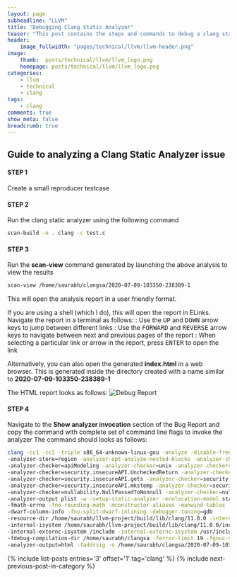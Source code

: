 ```yaml
---
layout: page
subheadline: "LLVM"
title: "Debugging Clang Static Analyzer"
teaser: "This post contains the steps and commands to debug a clang static analyzer issue. The contents of this post have been derived from various presentations and tutorials created by LLVM developers and conferences"
header:
    image_fullwidth: "pages/technical/llvm/llvm-header.png"
image:
    thumb:  posts/technical/llvm/llvm_logo.png
    homepage: posts/technical/llvm/llvm_logo.png
categories:
    - llvm
    - technical
    - clang
tags:
    - clang
comments: true
show_meta: false
breadcrumb: true
---
```


## Guide to analyzing a Clang Static Analyzer issue
#### STEP 1
Create a small reproducer testcase 

#### STEP 2
Run the clang static analyzer using the following command
~~~ bash
scan-build -o . clang -c test.c
~~~

#### STEP 3
Run the <b>scan-view</b> command generated by launching the above analysis to view the results
~~~ bash
scan-view /home/saurabh/clangsa/2020-07-09-103350-238389-1
~~~
This will open the analysis report in a user friendly format.

If you are using a shell (which I do), this will open the report in ELinks. Navigate the report in a terminal as follows:
  : Use the <kbd>UP</kbd> and <kbd>DOWN</kbd> arrow keys to jump between different links
  : Use the <kbd>FORWARD</kbd> and <kbd>REVERSE</kbd> arrow keys to navigate between next and previous pages of the report
  : When selecting a particular link or arrow in the report, press <kbd>ENTER</kbd> to open the link

Alternatively, you can also open the generated <b>index.html</b> in a web browser. This is generated inside the directory created with a name similar to <b>2020-07-09-103350-238389-1</b>

The HTML report looks as follows:
![Debug Report]({{site.urlimg}}posts\technical\llvm\clangsa-debugging\DebugReport.PNG)

#### STEP 4
Navigate to the <b>Show analyzer invocation</b> section of the Bug Report and copy the command with complete set of command line flags to invoke the analyzer
The command should looks as follows:
~~~ bash
clang -cc1 -cc1 -triple x86_64-unknown-linux-gnu -analyze -disable-free -main-file-name test.c 
-analyzer-store=region -analyzer-opt-analyze-nested-blocks -analyzer-checker=core 
-analyzer-checker=apiModeling -analyzer-checker=unix -analyzer-checker=deadcode 
-analyzer-checker=security.insecureAPI.UncheckedReturn -analyzer-checker=security.insecureAPI.getpw 
-analyzer-checker=security.insecureAPI.gets -analyzer-checker=security.insecureAPI.mktemp 
-analyzer-checker=security.insecureAPI.mkstemp -analyzer-checker=security.insecureAPI.vfork 
-analyzer-checker=nullability.NullPassedToNonnull -analyzer-checker=nullability.NullReturnedFromNonnull 
-analyzer-output plist -w -setup-static-analyzer -mrelocation-model static -mframe-pointer=all 
-fmath-errno -fno-rounding-math -mconstructor-aliases -munwind-tables -target-cpu x86-64 
-dwarf-column-info -fno-split-dwarf-inlining -debugger-tuning=gdb 
-resource-dir /home/saurabh/llvm-project/build/lib/clang/11.0.0 -internal-isystem /usr/local/include 
-internal-isystem /home/saurabh/llvm-project/build/lib/clang/11.0.0/include 
-internal-externc-isystem /include -internal-externc-isystem /usr/include 
-fdebug-compilation-dir /home/saurabh/clangsa -ferror-limit 19 -fgnuc-version=4.2.1 
-analyzer-output=html -faddrsig -o /home/saurabh/clangsa/2020-07-09-103350-238389-1 -x c test.c
~~~









{% include list-posts entries='3' offset='1' tag='clang' %}
{% include next-previous-post-in-category %}
